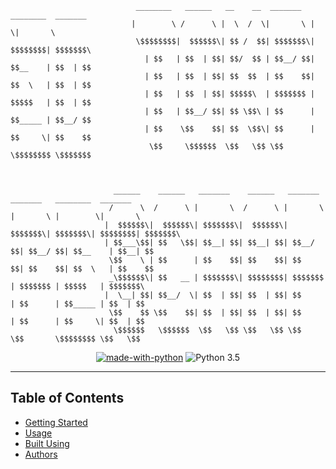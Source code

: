 ```
                            ________   ______   __    __  _______   ________  _______                
                           |        \ /      \ |  \  /  \|       \ |        \|       \               
                            \$$$$$$$$|  $$$$$$\| $$ /  $$| $$$$$$$\| $$$$$$$$| $$$$$$$\              
                              | $$   | $$  | $$| $$/  $$ | $$__/ $$| $$__    | $$  | $$              
                              | $$   | $$  | $$| $$  $$  | $$    $$| $$  \   | $$  | $$              
                              | $$   | $$  | $$| $$$$$\  | $$$$$$$ | $$$$$   | $$  | $$              
                              | $$   | $$__/ $$| $$ \$$\ | $$      | $$_____ | $$__/ $$              
                              | $$    \$$    $$| $$  \$$\| $$      | $$     \| $$    $$              
                               \$$     \$$$$$$  \$$   \$$ \$$       \$$$$$$$$ \$$$$$$$               



                       ______    ______   _______    ______   _______   _______   ________  _______  
                      /      \  /      \ |       \  /      \ |       \ |       \ |        \|       \ 
                     |  $$$$$$\|  $$$$$$\| $$$$$$$\|  $$$$$$\| $$$$$$$\| $$$$$$$\| $$$$$$$$| $$$$$$$\
                     | $$___\$$| $$   \$$| $$__| $$| $$__| $$| $$__/ $$| $$__/ $$| $$__    | $$__| $$
                      \$$    \ | $$      | $$    $$| $$    $$| $$    $$| $$    $$| $$  \   | $$    $$
                      _\$$$$$$\| $$   __ | $$$$$$$\| $$$$$$$$| $$$$$$$ | $$$$$$$ | $$$$$   | $$$$$$$\
                     |  \__| $$| $$__/  \| $$  | $$| $$  | $$| $$      | $$      | $$_____ | $$  | $$
                      \$$    $$ \$$    $$| $$  | $$| $$  | $$| $$      | $$      | $$     \| $$  | $$
                       \$$$$$$   \$$$$$$  \$$   \$$ \$$   \$$ \$$       \$$       \$$$$$$$$ \$$   \$$

 ```                                                                                                                                                 



<div align="center">

[![made-with-python](https://img.shields.io/badge/Made%20with-Python-1f425f.svg)](https://www.python.org/)
![Python 3.5](https://img.shields.io/badge/Python-3.6%2B-blue.svg)
  
</div>

---

## Table of Contents
- [Getting Started](#getting_started)
- [Usage](#usage)
- [Built Using](#built_using)
- [Authors](#authors)
